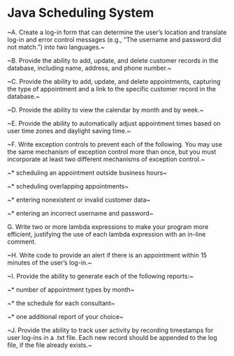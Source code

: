 # Java Scheduling System

~A. Create a log-in form that can determine the user’s location and translate log-in and error control messages (e.g., “The username and password did not match.”) into two languages.~

~B. Provide the ability to add, update, and delete customer records in the database, including name, address, and phone number.~

~C. Provide the ability to add, update, and delete appointments, capturing the type of appointment and a link to the specific customer record in the database.~

~D. Provide the ability to view the calendar by month and by week.~

~E. Provide the ability to automatically adjust appointment times based on user time zones and daylight saving time.~

~F. Write exception controls to prevent each of the following. You may use the same mechanism of exception control more than once, but you must incorporate at least  two different mechanisms of exception control.~

~* scheduling an appointment outside business hours~

~* scheduling overlapping appointments~

~* entering nonexistent or invalid customer data~

~* entering an incorrect username and password~

G. Write two or more lambda expressions to make your program more efficient, justifying the use of each lambda expression with an in-line comment.
 
~H. Write code to provide an alert if there is an appointment within 15 minutes of the user’s log-in.~

~I. Provide the ability to generate each  of the following reports:~

~* number of appointment types by month~

~* the schedule for each consultant~

~* one additional report of your choice~

~J. Provide the ability to track user activity by recording timestamps for user log-ins in a .txt file. Each new record should be appended to the log file, if the file already exists.~


